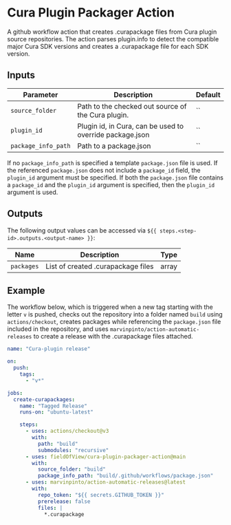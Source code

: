 # Cura Plugin Packager Action

A github workflow action that creates .curapackage files from Cura plugin source repositories.
The action parses plugin.info to detect the compatible major Cura SDK versions and creates a .curapackage file for
each SDK version.

## Inputs

| Parameter               | Description                                                | Default  |
| ----------------------- | ---------------------------------------------------------- | -------- |
| `source_folder`         | Path to the checked out source of the Cura plugin.         | ``       |
| `plugin_id`             | Plugin id, in Cura, can be used to override package.json   | ``       |
| `package_info_path`     | Path to a package.json                                     | ``       |

If no `package_info_path` is specified a template `package.json` file is used. If the referenced `package.json`
does not include a `package_id` field, the `plugin_id` argument must be specified. If both the `package.json` file
contains a `package_id` and the `plugin_id` argument is specified, then the `plugin_id` argument is used.

## Outputs

The following output values can be accessed via `${{ steps.<step-id>.outputs.<output-name> }}`:

| Name                    | Description                                            | Type          |
| ----------------------- | ------------------------------------------------------ | ------------- |
| `packages`              | List of created .curapackage files                     | array<string> |


## Example

The workflow below, which is triggered when a new tag starting with the letter `v` is pushed, checks out the repository
into a folder named `build` using `actions/checkout`, creates packages while referencing the `package.json` file
included in the repository, and uses `marvinpinto/action-automatic-releases` to create a release with the .curapackage
files attached.

```yaml
name: "Cura-plugin release"

on:
  push:
    tags:
      - "v*"

jobs:
  create-curapackages:
    name: "Tagged Release"
    runs-on: "ubuntu-latest"

    steps:
      - uses: actions/checkout@v3
        with:
          path: "build"
          submodules: "recursive"
      - uses: fieldOfView/cura-plugin-packager-action@main
        with:
          source_folder: "build"
          package_info_path: "build/.github/workflows/package.json"
      - uses: marvinpinto/action-automatic-releases@latest
        with:
          repo_token: "${{ secrets.GITHUB_TOKEN }}"
          prerelease: false
          files: |
            *.curapackage
```
